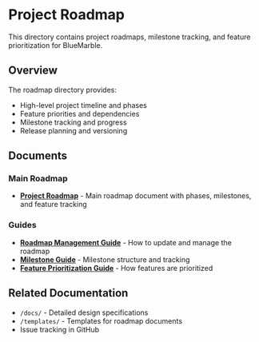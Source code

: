 # Project Roadmap

This directory contains project roadmaps, milestone tracking, and feature prioritization for BlueMarble.

## Overview

The roadmap directory provides:
- High-level project timeline and phases
- Feature priorities and dependencies
- Milestone tracking and progress
- Release planning and versioning

## Documents

### Main Roadmap
- **[Project Roadmap](project-roadmap.md)** - Main roadmap document with phases, milestones, and feature tracking

### Guides
- **[Roadmap Management Guide](roadmap-management-guide.md)** - How to update and manage the roadmap
- **[Milestone Guide](milestone-guide.md)** - Milestone structure and tracking
- **[Feature Prioritization Guide](feature-prioritization-guide.md)** - How features are prioritized

## Related Documentation

- `/docs/` - Detailed design specifications
- `/templates/` - Templates for roadmap documents
- Issue tracking in GitHub
